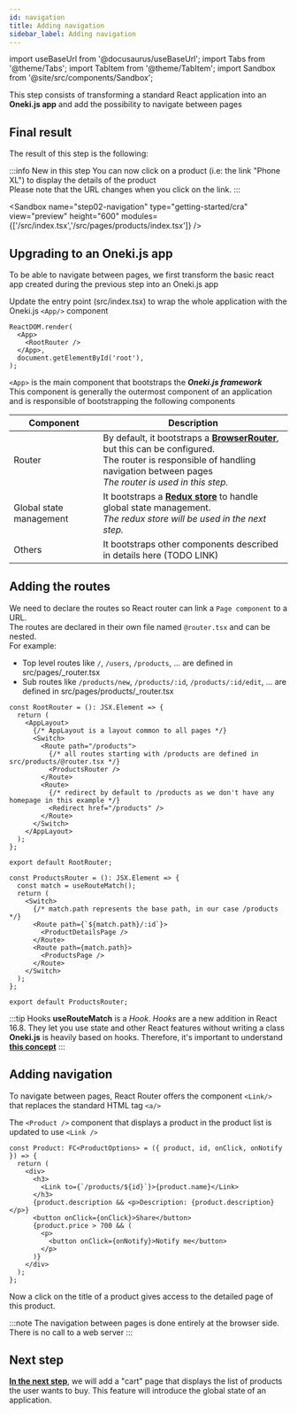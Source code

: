 ```yaml
---
id: navigation
title: Adding navigation
sidebar_label: Adding navigation
---
```

import useBaseUrl from '@docusaurus/useBaseUrl';
import Tabs from '@theme/Tabs';
import TabItem from '@theme/TabItem';
import Sandbox from '@site/src/components/Sandbox';

This step consists of transforming a standard React application into an **Oneki.js app** and add the possibility to navigate between pages


## Final result
The result of this step is the following:

:::info New in this step
You can now click on a product (i.e: the link "Phone XL") to display the details of the product<br/>
Please note that the URL changes when you click on the link.
:::

<Sandbox 
  name="step02-navigation"
  type="getting-started/cra"
  view="preview"
  height="600" 
  modules={['/src/index.tsx','/src/pages/products/index.tsx']} 
/>


## Upgrading to an Oneki.js app

To be able to navigate between pages, we first transform the basic react app created during the previous step into an Oneki.js app

Update the entry point (src/index.tsx) to wrap the whole application with the Oneki.js `<App/>` component

```tsx title="src/index.tsx"
ReactDOM.render(
  <App>
    <RootRouter />
  </App>,
  document.getElementById('root'),
);
```

`<App>` is the main component that bootstraps the **_Oneki.js framework_**<br/>
This component is generally the outermost component of an application and is responsible of bootstrapping the following components

| Component | Description
| --------- | -----------
| Router    | By default, it bootstraps a **[BrowserRouter](https://reactrouter.com/web/api/BrowserRouter)**, but this can be configured.<br/>The router is responsible of handling navigation between pages<br/>*The router is used in this step.*
| Global state management | It bootstraps a **[Redux store](https://redux.js.org/)** to handle global state management.<br/>*The redux store will be used in the next step.*
| Others | It bootstraps other components described in details here (TODO LINK)

## Adding the routes
We need to declare the routes so React router can link a `Page component` to a URL.<br/>
The routes are declared in their own file named `@router.tsx` and can be nested.<br/>For example:

- Top level routes like `/`, `/users`, `/products`, ... are defined in src/pages/_router.tsx
- Sub routes like `/products/new`, `/products/:id`, `/products/:id/edit`, ... are defined in src/pages/products/_router.tsx

```tsx title="src/pages/_router.tsx"
const RootRouter = (): JSX.Element => {
  return (
    <AppLayout>
      {/* AppLayout is a layout common to all pages */}
      <Switch>
        <Route path="/products">
          {/* all routes starting with /products are defined in src/products/@router.tsx */}
          <ProductsRouter />
        </Route>
        <Route>
          {/* redirect by default to /products as we don't have any homepage in this example */}
          <Redirect href="/products" />
        </Route>
      </Switch>
    </AppLayout>
  );
};

export default RootRouter;
```

```tsx title="src/pages/products/_router.tsx"
const ProductsRouter = (): JSX.Element => {
  const match = useRouteMatch();
  return (
    <Switch>
      {/* match.path represents the base path, in our case /products */}
      <Route path={`${match.path}/:id`}>
        <ProductDetailsPage />
      </Route>
      <Route path={match.path}>
        <ProductsPage />
      </Route>
    </Switch>
  );
};

export default ProductsRouter;
```

:::tip Hooks
**useRouteMatch** is a *Hook*. *Hooks* are a new addition in React 16.8. They let you use state and other React features without writing a class<br/>
**Oneki.js** is heavily based on hooks. Therefore, it's important to understand **[this concept](https://reactjs.org/docs/hooks-intro.html)**
:::

## Adding navigation
To navigate between pages, React Router offers the component `<Link/>` that replaces the standard HTML tag `<a/>`

The `<Product />` component that displays a product in the product list is updated to use `<Link />`

```tsx {5} title="src/modules/products/components/Product.tsx"
const Product: FC<ProductOptions> = ({ product, id, onClick, onNotify }) => {
  return (
    <div>
      <h3>
        <Link to={`/products/${id}`}>{product.name}</Link>
      </h3>
      {product.description && <p>Description: {product.description}</p>}
      <button onClick={onClick}>Share</button>
      {product.price > 700 && (
        <p>
          <button onClick={onNotify}>Notify me</button>
        </p>
      )}
    </div>
  );
};
```

Now a click on the title of a product gives access to the detailed page of this product.

:::note
The navigation between pages is done entirely at the browser side. There is no call to a web server
:::

## Next step
**[In the next step](global-state)**, we will add a "cart" page that displays the list of products the user wants to buy. This feature will introduce the global state of an application.


